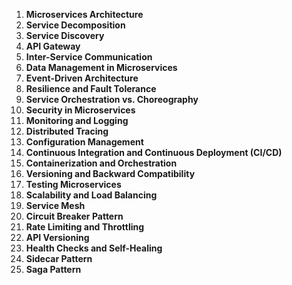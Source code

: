 1. **Microservices Architecture**
2. **Service Decomposition**
3. **Service Discovery**
4. **API Gateway**
5. **Inter-Service Communication**
6. **Data Management in Microservices**
7. **Event-Driven Architecture**
8. **Resilience and Fault Tolerance**
9. **Service Orchestration vs. Choreography**
10. **Security in Microservices**
11. **Monitoring and Logging**
12. **Distributed Tracing**
13. **Configuration Management**
14. **Continuous Integration and Continuous Deployment (CI/CD)**
15. **Containerization and Orchestration**
16. **Versioning and Backward Compatibility**
17. **Testing Microservices**
18. **Scalability and Load Balancing**
19. **Service Mesh**
20. **Circuit Breaker Pattern**
21. **Rate Limiting and Throttling**
22. **API Versioning**
23. **Health Checks and Self-Healing**
24. **Sidecar Pattern**
25. **Saga Pattern**